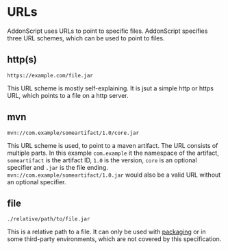 # URLs

AddonScript uses URLs to point to specific files. AddonScript specifies three URL schemes, which can be used
to point to files.

## http(s)
```https://example.com/file.jar```

This URL scheme is mostly self-explaining. It is jsut a simple http or https URL, which points to
a file on a http server.

## mvn
```mvn://com.example/someartifact/1.0/core.jar```

This URL scheme is used, to point to a maven artifact. The URL consists of multiple parts.
In this example `com.example` it the namespace of the artifact, `someartifact` is the artifact ID,
`1.0` is the version, `core` is an optional specifier and `.jar` is the file ending. 
`mvn://com.example/someartifact/1.0.jar` would also be a valid URL without an optional specifier.

## file
```./relative/path/to/file.jar```

This is a relative path to a file. It can only be used with [packaging](packaging/README.md)
or in some third-party environments, which are not covered by this specification.
